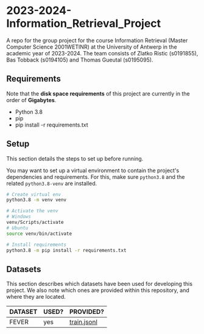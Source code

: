 # 2023-2024-Information_Retrieval_Project

A repo for the group project for the course Information Retrieval (Master Computer Science 2001WETINR) at the University of Antwerp in the academic year of 2023-2024. The team consists of Zlatko Ristic (s0191855), Bas Tobback (s0194105) and Thomas Gueutal (s0195095).

## Requirements

Note that the **disk space requirements** of this project are currently in the order of **Gigabytes**.

- Python 3.8
- pip
- pip install -r requirements.txt

## Setup

This section details the steps to set up before running.

You may want to set up a virtual environment to contain the project's dependencies and requirements. For this, make sure `python3.8` and the related `python3.8-venv` are installed.

```sh
# Create virtual env
python3.8 -m venv venv

# Activate the venv
# Windows
venv/Scripts/activate
# Ubuntu
source venv/bin/activate

# Install requirements
python3.8 -m pip install -r requirements.txt
```

## Datasets

This section describes which datasets have been used for developing this project. We also note which ones are provided within this repository, and where they are located.

DATASET | USED? | PROVIDED?
-|-|-
FEVER | yes | [train.jsonl](/train.jsonl)